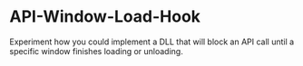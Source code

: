 # API-Window-Load-Hook
Experiment how you could implement a DLL that will block an API call until a specific window finishes loading or unloading.
